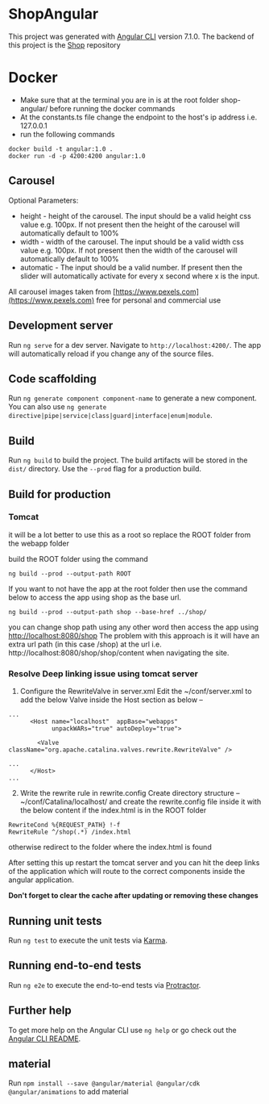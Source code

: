 # ShopAngular

This project was generated with [Angular CLI](https://github.com/angular/angular-cli) version 7.1.0.
The backend of this project is the [Shop](https://github.com/dionbacalzo/Shop) repository

# Docker

 - Make sure that at the terminal you are in is at the root folder shop-angular/ before running the docker commands
 - At the constants.ts file change the endpoint to the host's ip address i.e. 127.0.0.1
 - run the following commands
```
docker build -t angular:1.0 .
docker run -d -p 4200:4200 angular:1.0
```

## Carousel

Optional Parameters:

 - height - height of the carousel. The input should be a valid height css value e.g. 100px. If not present then the height of the carousel will automatically default to 100%
 - width - width of the carousel. The input should be a valid width css value e.g. 100px. If not present then the width of the carousel will automatically default to 100%
 - automatic - The input should be a valid number. If present then the slider will automatically activate for every x second where x is the input.

All carousel images taken from [https://www.pexels.com](https://www.pexels.com) free for personal and commercial use

## Development server

Run `ng serve` for a dev server. Navigate to `http://localhost:4200/`. The app will automatically reload if you change any of the source files.

## Code scaffolding

Run `ng generate component component-name` to generate a new component. You can also use `ng generate directive|pipe|service|class|guard|interface|enum|module`.

## Build

Run `ng build` to build the project. The build artifacts will be stored in the `dist/` directory. Use the `--prod` flag for a production build.

## Build for production

### Tomcat

it will be a lot better to use this as a root so replace the ROOT folder from the webapp folder

build the ROOT folder using the command

`ng build --prod --output-path ROOT`

If you want to not have the app at the root folder then use the command below to access the app using shop as the base url.

`ng build --prod --output-path shop --base-href ../shop/`

you can change shop path using any other word
then access the app using [http://localhost:8080/shop](http://localhost:8080/shop)
The problem with this approach is it will have an extra url path (in this case /shop) at the url i.e. http://localhost:8080/shop/shop/content when navigating the site.

### Resolve Deep linking issue using tomcat server

1. Configure the RewriteValve in server.xml
Edit the ~/conf/server.xml to add the below Valve inside the Host section as below –
```
...
      <Host name="localhost"  appBase="webapps"
            unpackWARs="true" autoDeploy="true">

        <Valve className="org.apache.catalina.valves.rewrite.RewriteValve" />

...
      </Host>
...
```
2. Write the rewrite rule in rewrite.config
Create directory structure – ~/conf/Catalina/localhost/ and create the rewrite.config file inside it with the below content if the index.html is in the ROOT folder
```
RewriteCond %{REQUEST_PATH} !-f
RewriteRule ^/shop(.*) /index.html
```
otherwise redirect to the folder where the index.html is found

After setting this up restart the tomcat server and you can hit the deep links of the application which will route to the correct components inside the angular application.

**Don't forget to clear the cache after updating or removing these changes**

## Running unit tests

Run `ng test` to execute the unit tests via [Karma](https://karma-runner.github.io).

## Running end-to-end tests

Run `ng e2e` to execute the end-to-end tests via [Protractor](http://www.protractortest.org/).

## Further help

To get more help on the Angular CLI use `ng help` or go check out the [Angular CLI README](https://github.com/angular/angular-cli/blob/master/README.md).

## material

Run `npm install --save @angular/material @angular/cdk @angular/animations` to add material